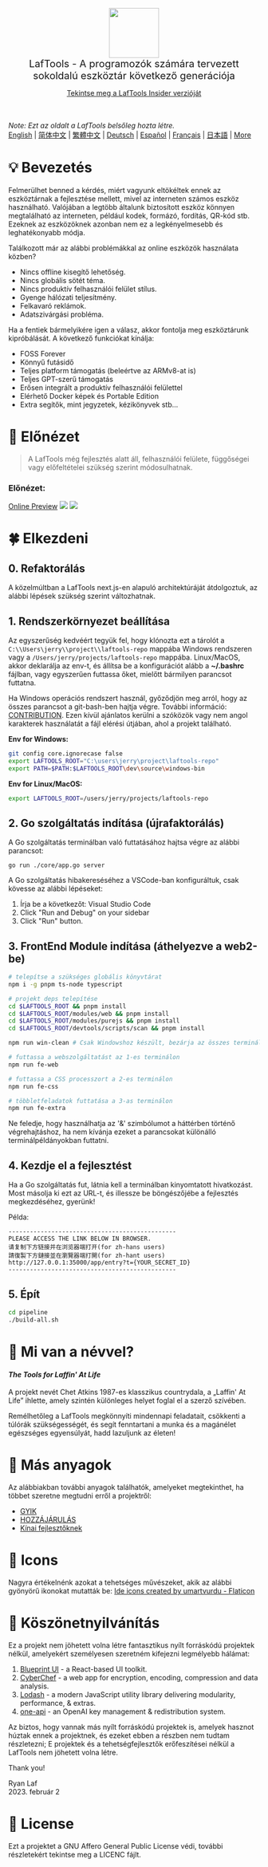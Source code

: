 <p align="center">
<img width="100" src="https://github.com/work7z/LafTools/blob/dev/modules/web2/public/static/icon.png?raw=true"></img>
<br>
<span style="font-size:20px">LafTools - A programozók számára tervezett sokoldalú eszköztár következő generációja
</span>
<center>
<div style="text-align:center;">
<a target="_blank" href="http://cloud.laf-tools.com">Tekintse meg a LafTools Insider verzióját</a>
</div>
</center>
<br><br>
</p>

<i>Note: Ezt az oldalt a LafTools belsőleg hozta létre.</i> <br/> [English](/docs/en_US)  |  [简体中文](/docs/zh_CN)  |  [繁體中文](/docs/zh_HK)  |  [Deutsch](/docs/de)  |  [Español](/docs/es)  |  [Français](/docs/fr)  |  [日本語](/docs/ja) | [More](/docs/) <br/>

# 💡 Bevezetés

Felmerülhet benned a kérdés, miért vagyunk eltökéltek ennek az eszköztárnak a fejlesztése mellett, mivel az interneten számos eszköz használható. Valójában a legtöbb általunk biztosított eszköz könnyen megtalálható az interneten, például kodek, formázó, fordítás, QR-kód stb. Ezeknek az eszközöknek azonban nem ez a legkényelmesebb és leghatékonyabb módja.

Találkozott már az alábbi problémákkal az online eszközök használata közben?

- Nincs offline kisegítő lehetőség.
- Nincs globális sötét téma.
- Nincs produktív felhasználói felület stílus.
- Gyenge hálózati teljesítmény.
- Felkavaró reklámok.
- Adatszivárgási probléma.

Ha a fentiek bármelyikére igen a válasz, akkor fontolja meg eszköztárunk kipróbálását. A következő funkciókat kínálja:

- FOSS Forever
- Könnyű futásidő
- Teljes platform támogatás (beleértve az ARMv8-at is)
- Teljes GPT-szerű támogatás
- Erősen integrált a produktív felhasználói felülettel
- Elérhető Docker képek és Portable Edition
- Extra segítők, mint jegyzetek, kézikönyvek stb...

# 🌠 Előnézet

> A LafTools még fejlesztés alatt áll, felhasználói felülete, függőségei vagy előfeltételei szükség szerint módosulhatnak.

### Előnézet:

[Online Preview](http://cloud.laf-tools.com)
![](https://github.com/work7z/LafTools/blob/dev/devtools/images/preview.png?raw=true)
![](https://github.com/work7z/LafTools/blob/dev/devtools/images/preview-dark.png?raw=true)

# 🍀 Elkezdeni

## 0. Refaktorálás

A közelmúltban a LafTools next.js-en alapuló architektúráját átdolgoztuk, az alábbi lépések szükség szerint változhatnak.

## 1. Rendszerkörnyezet beállítása

Az egyszerűség kedvéért tegyük fel, hogy klónozta ezt a tárolót a `C:\\Users\jerry\\project\\laftools-repo` mappába Windows rendszeren vagy a `/Users/jerry/projects/laftools-repo` mappába. Linux/MacOS, akkor deklarálja az env-t, és állítsa be a konfigurációt alább a **~/.bashrc** fájlban, vagy egyszerűen futtassa őket, mielőtt bármilyen parancsot futtatna.

Ha Windows operációs rendszert használ, győződjön meg arról, hogy az összes parancsot a git-bash-ben hajtja végre. További információ: [CONTRIBUTION](./docs/CONTRIBUTION.md). Ezen kívül ajánlatos kerülni a szóközök vagy nem angol karakterek használatát a fájl elérési útjában, ahol a projekt található.

**Env for Windows:**

```bash
git config core.ignorecase false
export LAFTOOLS_ROOT="C:\users\jerry\project\laftools-repo"
export PATH=$PATH:$LAFTOOLS_ROOT\dev\source\windows-bin
```

**Env for Linux/MacOS:**

```bash
export LAFTOOLS_ROOT=/users/jerry/projects/laftools-repo
```

## 2. Go szolgáltatás indítása (újrafaktorálás)

A Go szolgáltatás terminálban való futtatásához hajtsa végre az alábbi parancsot:

```shell
go run ./core/app.go server
```

A Go szolgáltatás hibakereséséhez a VSCode-ban konfiguráltuk, csak kövesse az alábbi lépéseket:

1. Írja be a következőt: Visual Studio Code
2. Click "Run and Debug" on your sidebar
3. Click "Run" button.

## 3. FrontEnd Module indítása (áthelyezve a web2-be)

```bash
# telepítse a szükséges globális könyvtárat
npm i -g pnpm ts-node typescript

# projekt deps telepítése
cd $LAFTOOLS_ROOT && pnpm install
cd $LAFTOOLS_ROOT/modules/web && pnpm install
cd $LAFTOOLS_ROOT/modules/purejs && pnpm install
cd $LAFTOOLS_ROOT/devtools/scripts/scan && pnpm install

npm run win-clean # Csak Windowshoz készült, bezárja az összes terminált és korábbi folyamatokat.

# futtassa a webszolgáltatást az 1-es terminálon
npm run fe-web

# futtassa a CSS processzort a 2-es terminálon
npm run fe-css

# többletfeladatok futtatása a 3-as terminálon
npm run fe-extra

```

Ne feledje, hogy használhatja az '&' szimbólumot a háttérben történő végrehajtáshoz, ha nem kívánja ezeket a parancsokat különálló terminálpéldányokban futtatni.

## 4. Kezdje el a fejlesztést

Ha a Go szolgáltatás fut, látnia kell a terminálban kinyomtatott hivatkozást. Most másolja ki ezt az URL-t, és illessze be böngészőjébe a fejlesztés megkezdéséhez, gyerünk!

Példa:

```output
-----------------------------------------------
PLEASE ACCESS THE LINK BELOW IN BROWSER.
请复制下方链接并在浏览器端打开(for zh-hans users)
請復製下方鏈接並在瀏覽器端打開(for zh-hant users)
http://127.0.0.1:35000/app/entry?t={YOUR_SECRET_ID}
-----------------------------------------------
```

## 5. Épít

```bash
cd pipeline
./build-all.sh
```

# 🌱 Mi van a névvel?

#### _The Tools for Laffin' At Life_

A projekt nevét Chet Atkins 1987-es klasszikus countrydala, a „Laffin' At Life” ihlette, amely szintén különleges helyet foglal el a szerző szívében.

Remélhetőleg a LafTools megkönnyíti mindennapi feladatait, csökkenti a túlórák szükségességét, és segít fenntartani a munka és a magánélet egészséges egyensúlyát, hadd lazuljunk az életen!

# 📑 Más anyagok

Az alábbiakban további anyagok találhatók, amelyeket megtekinthet, ha többet szeretne megtudni erről a projektről:

- [GYIK](/docs/hu/FAQ.md)
- [HOZZÁJÁRULÁS](/docs/hu/CONTRIBUTION.md)
- [Kínai fejlesztőknek](/devtools/notes/common/issues.md)

# 💐 Icons

Nagyra értékelnénk azokat a tehetséges művészeket, akik az alábbi gyönyörű ikonokat mutatták be:
<a href="https://www.flaticon.com/free-icons/ide" title="ide icons">Ide icons created by umartvurdu - Flaticon</a>

# 🙏 Köszönetnyilvánítás

Ez a projekt nem jöhetett volna létre fantasztikus nyílt forráskódú projektek nélkül, amelyekért személyesen szeretném kifejezni legmélyebb hálámat:

1. [Blueprint UI](https://blueprintjs.com/) - a React-based UI toolkit.
1. [CyberChef](https://github.com/gchq/CyberChef/tree/master) - a web app for encryption, encoding, compression and data analysis.
1. [Lodash](https://github.com/lodash/lodash) - a modern JavaScript utility library delivering modularity, performance, & extras.
1. [one-api](https://github.com/songquanpeng/one-api) - an OpenAI key management & redistribution system.

Az biztos, hogy vannak más nyílt forráskódú projektek is, amelyek hasznot húztak ennek a projektnek, és ezeket ebben a részben nem tudtam részletezni; E projektek és a tehetségfejlesztők erőfeszítései nélkül a LafTools nem jöhetett volna létre.

Thank you!

Ryan Laf  
2023. február 2

# 🪪 License

Ezt a projektet a GNU Affero General Public License védi, további részletekért tekintse meg a LICENC fájlt.
